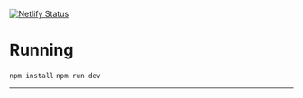 [![Netlify Status](https://api.netlify.com/api/v1/badges/c02584e1-dda3-4c5a-a453-b1ba572cd3b7/deploy-status)](https://app.netlify.com/sites/abhipatel/deploys)


# Running 
`npm install`
`npm run dev`

---
